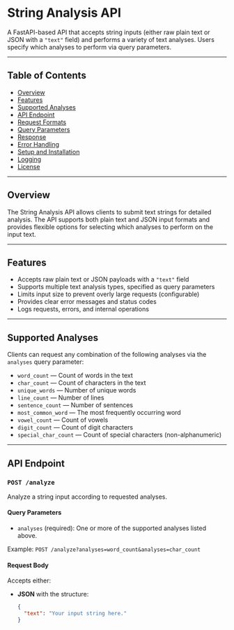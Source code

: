 # String Analysis API

A FastAPI-based API that accepts string inputs (either raw plain text or JSON with a `"text"` field) and performs a variety of text analyses. Users specify which analyses to perform via query parameters.

---

## Table of Contents

- [Overview](#overview)
- [Features](#features)
- [Supported Analyses](#supported-analyses)
- [API Endpoint](#api-endpoint)
- [Request Formats](#request-formats)
- [Query Parameters](#query-parameters)
- [Response](#response)
- [Error Handling](#error-handling)
- [Setup and Installation](#setup-and-installation)
- [Logging](#logging)
- [License](#license)

---

## Overview

The String Analysis API allows clients to submit text strings for detailed analysis. The API supports both plain text and JSON input formats and provides flexible options for selecting which analyses to perform on the input text.

---

## Features

- Accepts raw plain text or JSON payloads with a `"text"` field
- Supports multiple text analysis types, specified as query parameters
- Limits input size to prevent overly large requests (configurable)
- Provides clear error messages and status codes
- Logs requests, errors, and internal operations

---

## Supported Analyses

Clients can request any combination of the following analyses via the `analyses` query parameter:

- `word_count` — Count of words in the text
- `char_count` — Count of characters in the text
- `unique_words` — Number of unique words
- `line_count` — Number of lines
- `sentence_count` — Number of sentences
- `most_common_word` — The most frequently occurring word
- `vowel_count` — Count of vowels
- `digit_count` — Count of digit characters
- `special_char_count` — Count of special characters (non-alphanumeric)

---

## API Endpoint

### `POST /analyze`

Analyze a string input according to requested analyses.

#### Query Parameters

- `analyses` (required): One or more of the supported analyses listed above.

Example: `POST /analyze?analyses=word_count&analyses=char_count`

#### Request Body

Accepts either:

- **JSON** with the structure:

  ```json
  {
    "text": "Your input string here."
  }
